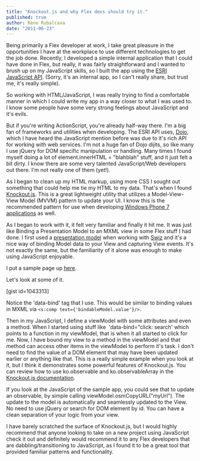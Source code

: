 ```yaml
---
title: "Knockout.js and why Flex devs should try it."
published: true
author: Rene Rubalcava
date: "2011-06-23"
---
```


Being primarily a Flex developer at work, I take great pleasure in the opportunities I have at the workplace to use different technologies to get the job done. Recently, I developed a simple internal application that I could have done in Flex, but really, it was fairly straightforward and I wanted to brush up on my JavaScript skills, so I built the app using the [ESRI JavaScript API](http://help.arcgis.com/EN/webapi/javascript/arcgis/index.html). (Sorry, it's an internal app, so I can't really share, but trust me, it's really simple).

So working with HTML/JavaScript, I was really trying to find a comfortable manner in which I could write my app in a way closer to what I was used to. I know some people have some very strong feelings about JavaScript and it's evils.

But if you're writing ActionScript, you're already half-way there. I'm a big fan of frameworks and utilities when developing. The ESRI API uses, [Dojo](http://dojotoolkit.org/), which I have heard the JavaScript mention before was due to it's rich API for working with web services. I'm not a huge fan of Dojo dijits, so like many I use jQuery for DOM specific manipulation or handling. Many times I found myself doing a lot of element.innerHTML = "blahblah" stuff, and it just felt a bit dirty. I know there are some very talented JavaScript/Web developers out there. I'm not really one of them (yet!).

As I began to clean up my HTML markup, using more CSS I sought out something that could help me tie my HTML to my data. That's when I found [Knockout.js](http://knockoutjs.com/). This is a great lightweight utility that utilizes a Model-View-View Model (MVVM) pattern to update your UI. I know this is the recommended pattern for use when developing [Windows Phone 7 applications](http://codingsolutions.blogspot.com/2010/03/windows-phone-7-tdd-kata-using-mvvm-and.html) as well.

As I began to work with it, it felt very familiar and finally it hit me. It was just like Binding a Presentation Model to an MXML view in some Flex stuff I had done. I first used a [presentation model](http://www.benclinkinbeard.com/2009/05/swiz-example-application-with-presentation-model-pattern/) when working with [Swiz](http://swizframework.org/) and it's a nice way of binding Model data to your View and capturing View events. It's not exactly the same, but the familiarity of it alone was enough to make using JavaScript enjoyable.

I put a sample page up [here](http://www.odoe.net/thelab/js/koforflex/).

Let's look at some of it.

[gist id=1043313]

Notice the 'data-bind' tag that I use. This would be similar to binding values in MXML via `<s:comp text={'bindableModel.value'}/>`.

Then in my JavaScript, I define a viewModel with some attributes and even a method. When I started using stuff like  'data-bind="click: search' which points to a function in my viewModel, that is when it all started to click for me. Now, I have bound my view to a method in the viewModel and that method can access other items in the viewModel to perform it's task. I don't need to find the value of a DOM element that may have been updated earlier or anything like that. This is a really simple example when you look at it, but I think it demonstrates some powerful features of Knockout.js. You can review how to use ko.observable and ko.observableArray in the [Knockout.js documentation](http://knockoutjs.com/documentation/introduction.html).

If you look at the JavaScript of the sample app, you could see that to update an observable, by simple calling viewModel.osmCopyURL("myUrl"). The update to the model is automatically and seamlessly updated to the View. No need to use jQuery or search for DOM element by id. You can have a clean separation of your logic from your view.

I have barely scratched the surface of Knockout.js, but I would highly recommend that anyone looking to take on a new project using JavaScript check it out and definitely would recommend it to any Flex developers that are dabbling/transitioning to JavaScript, as I found it to be a great tool that provided familiar patterns and functionality.
